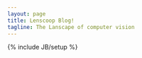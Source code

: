 ```yaml
---
layout: page
title: Lenscoop Blog!
tagline: The Lanscape of computer vision
---
```

{% include JB/setup %}



